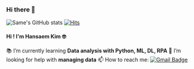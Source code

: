 ### Hi there 👋

![Same's GitHub stats](https://github-readme-stats.vercel.app/api?username=saemsaemoo&theme=calm)
[![Hits](https://hits.seeyoufarm.com/api/count/incr/badge.svg?url=https%3A%2F%2Fgithub.com%2Fsaemsaemoo%2Fhit-counter&count_bg=%23EA902D&title_bg=%237C7D7F&icon=&icon_color=%23E7E7E7&title=hits&edge_flat=false)](https://hits.seeyoufarm.com)

#### Hi ! I'm Hansaem Kim 🤓
 📚 I’m currently learning **Data analysis with Python, ML, DL, RPA**
 🤔 I’m looking for help with **managing data**
 📫 How to reach me: [![Gmail Badge](https://img.shields.io/badge/Gmail-d14836?style=flat-square&logo=Gmail&logoColor=white&link=mailto:hansaemeee@gmail.com)](mailto:hansaemeee@gmail.com)
